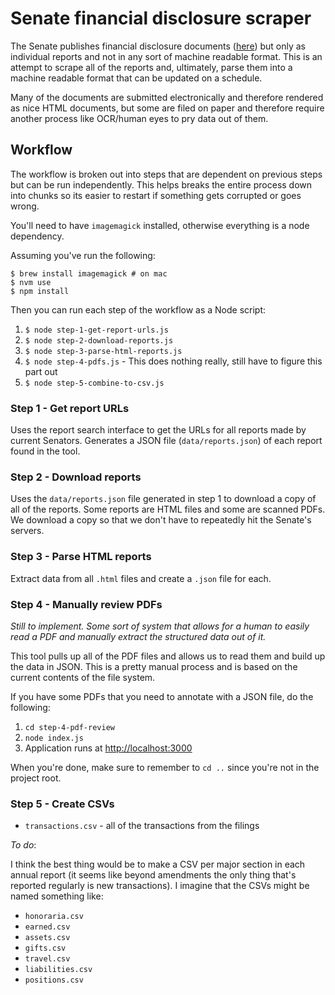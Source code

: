 # Senate financial disclosure scraper

The Senate publishes financial disclosure documents ([here](https://efdsearch.senate.gov/search/)) but only as individual reports and not in any sort of machine readable format. This is an attempt to scrape all of the reports and, ultimately, parse them into a machine readable format that can be updated on a schedule.

Many of the documents are submitted electronically and therefore rendered as nice HTML documents, but some are filed on paper and therefore require another process like OCR/human eyes to pry data out of them.

## Workflow

The workflow is broken out into steps that are dependent on previous steps but can be run independently. This helps breaks the entire process down into chunks so its easier to restart if something gets corrupted or goes wrong.

You'll need to have `imagemagick` installed, otherwise everything is a node dependency.

Assuming you've run the following:

```
$ brew install imagemagick # on mac
$ nvm use
$ npm install
```

Then you can run each step of the workflow as a Node script:

1. `$ node step-1-get-report-urls.js`
1. `$ node step-2-download-reports.js`
1. `$ node step-3-parse-html-reports.js`
1. `$ node step-4-pdfs.js` - This does nothing really, still have to figure this part out
1. `$ node step-5-combine-to-csv.js`


### Step 1 - Get report URLs

Uses the report search interface to get the URLs for all reports made by current Senators. Generates a JSON file (`data/reports.json`) of each report found in the tool.

### Step 2 - Download reports

Uses the `data/reports.json` file generated in step 1 to download a copy of all of the reports. Some reports are HTML files and some are scanned PDFs. We download a copy so that we don't have to repeatedly hit the Senate's servers.

### Step 3 - Parse HTML reports

Extract data from all `.html` files and create a `.json` file for each.

### Step 4 - Manually review PDFs

_Still to implement. Some sort of system that allows for a human to easily read a PDF and manually extract the structured data out of it._

This tool pulls up all of the PDF files and allows us to read them and build up the data in JSON. This is a pretty manual process and is based on the current contents of the file system.

If you have some PDFs that you need to annotate with a JSON file, do the following:

1. `cd step-4-pdf-review`
1. `node index.js`
1. Application runs at [http://localhost:3000](http://localhost:3000)

When you're done, make sure to remember to `cd ..` since you're not in the project root.

### Step 5 - Create CSVs

* `transactions.csv` - all of the transactions from the filings

_To do_:

I think the best thing would be to make a CSV per major section in each annual report (it seems like beyond amendments the only thing that's reported regularly is new transactions). I imagine that the CSVs might be named something like:

* `honoraria.csv`
* `earned.csv`
* `assets.csv`
* `gifts.csv`
* `travel.csv`
* `liabilities.csv`
* `positions.csv`
